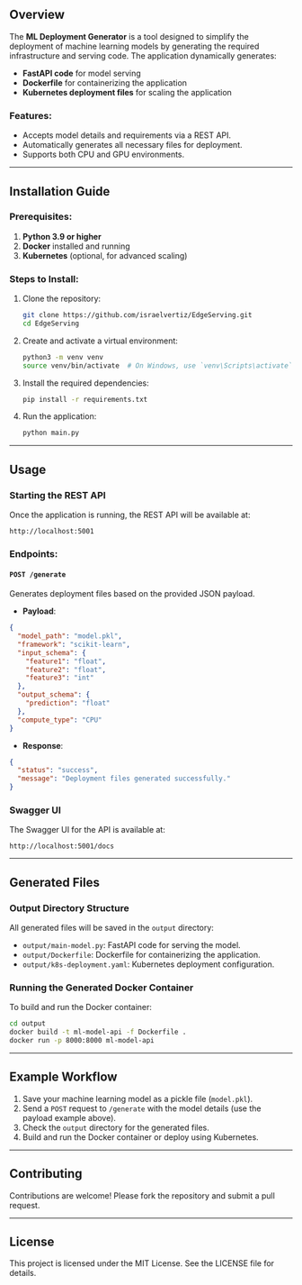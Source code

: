 ## Overview
The **ML Deployment Generator** is a tool designed to simplify the deployment of machine learning models by generating the required infrastructure and serving code. The application dynamically generates:

- **FastAPI code** for model serving
- **Dockerfile** for containerizing the application
- **Kubernetes deployment files** for scaling the application

### Features:
- Accepts model details and requirements via a REST API.
- Automatically generates all necessary files for deployment.
- Supports both CPU and GPU environments.

---

## Installation Guide

### Prerequisites:
1. **Python 3.9 or higher**
2. **Docker** installed and running
3. **Kubernetes** (optional, for advanced scaling)

### Steps to Install:

1. Clone the repository:
   ```bash
   git clone https://github.com/israelvertiz/EdgeServing.git
   cd EdgeServing
   ```

2. Create and activate a virtual environment:
   ```bash
   python3 -m venv venv
   source venv/bin/activate  # On Windows, use `venv\Scripts\activate`
   ```

3. Install the required dependencies:
   ```bash
   pip install -r requirements.txt
   ```

4. Run the application:
   ```bash
   python main.py
   ```

---

## Usage

### Starting the REST API
Once the application is running, the REST API will be available at:
```
http://localhost:5001
```

### Endpoints:
#### `POST /generate`
Generates deployment files based on the provided JSON payload.

- **Payload**:
```json
{
  "model_path": "model.pkl",
  "framework": "scikit-learn",
  "input_schema": {
    "feature1": "float",
    "feature2": "float",
    "feature3": "int"
  },
  "output_schema": {
    "prediction": "float"
  },
  "compute_type": "CPU"
}
```

- **Response**:
```json
{
  "status": "success",
  "message": "Deployment files generated successfully."
}
```

### Swagger UI
The Swagger UI for the API is available at:
```
http://localhost:5001/docs
```

---

## Generated Files

### Output Directory Structure
All generated files will be saved in the `output` directory:

- `output/main-model.py`: FastAPI code for serving the model.
- `output/Dockerfile`: Dockerfile for containerizing the application.
- `output/k8s-deployment.yaml`: Kubernetes deployment configuration.

### Running the Generated Docker Container
To build and run the Docker container:
```bash
cd output
docker build -t ml-model-api -f Dockerfile .
docker run -p 8000:8000 ml-model-api
```

---

## Example Workflow

1. Save your machine learning model as a pickle file (`model.pkl`).
2. Send a `POST` request to `/generate` with the model details (use the payload example above).
3. Check the `output` directory for the generated files.
4. Build and run the Docker container or deploy using Kubernetes.

---

## Contributing
Contributions are welcome! Please fork the repository and submit a pull request.

---

## License
This project is licensed under the MIT License. See the LICENSE file for details.
